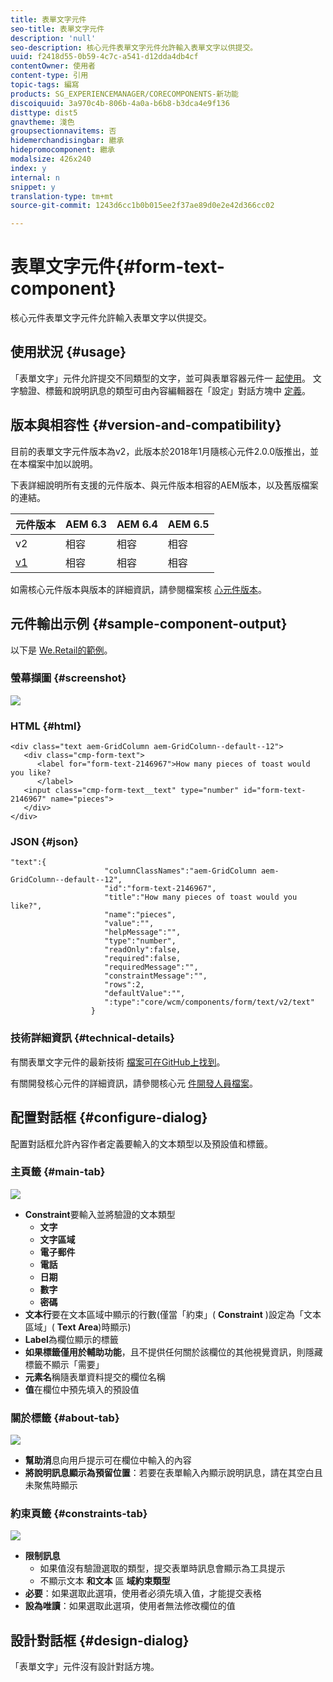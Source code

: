 ```yaml
---
title: 表單文字元件
seo-title: 表單文字元件
description: 'null'
seo-description: 核心元件表單文字元件允許輸入表單文字以供提交。
uuid: f2418d55-0b59-4c7c-a541-d12dda4db4cf
contentOwner: 使用者
content-type: 引用
topic-tags: 編寫
products: SG_EXPERIENCEMANAGER/CORECOMPONENTS-新功能
discoiquuid: 3a970c4b-806b-4a0a-b6b8-b3dca4e9f136
disttype: dist5
gnavtheme: 淺色
groupsectionnavitems: 否
hidemerchandisingbar: 繼承
hidepromocomponent: 繼承
modalsize: 426x240
index: y
internal: n
snippet: y
translation-type: tm+mt
source-git-commit: 1243d6cc1b0b015ee2f37ae89d0e2e42d366cc02

---
```



# 表單文字元件{#form-text-component}

核心元件表單文字元件允許輸入表單文字以供提交。

## 使用狀況 {#usage}

「表單文字」元件允許提交不同類型的文字，並可與表單容器元件一 [起使用](form-container.md)。 文字驗證、標籤和說明訊息的類型可由內容編輯器在「設定」對話方塊中 [定義](#configure-dialog)。

## 版本與相容性 {#version-and-compatibility}

目前的表單文字元件版本為v2，此版本於2018年1月隨核心元件2.0.0版推出，並在本檔案中加以說明。

下表詳細說明所有支援的元件版本、與元件版本相容的AEM版本，以及舊版檔案的連結。

| 元件版本 | AEM 6.3 | AEM 6.4 | AEM 6.5 |
|--- |--- |--- |--- |
| v2 | 相容 | 相容 | 相容 |
| [v1](form-text-v1.md) | 相容 | 相容 | 相容 |

如需核心元件版本與版本的詳細資訊，請參閱檔案核 [心元件版本](versions.md)。

## 元件輸出示例 {#sample-component-output}

以下是 [We.Retail的範例](https://helpx.adobe.com/experience-manager/6-5/sites/developing/using/we-retail.html)。

### 螢幕擷圖 {#screenshot}

![](assets/chlimage_1-22.png)

### HTML {#html}

```
<div class="text aem-GridColumn aem-GridColumn--default--12">
   <div class="cmp-form-text">
      <label for="form-text-2146967">How many pieces of toast would you like?
      </label>
   <input class="cmp-form-text__text" type="number" id="form-text-2146967" name="pieces">
   </div>
</div>
```

### JSON {#json}

```
"text":{  
                     "columnClassNames":"aem-GridColumn aem-GridColumn--default--12",
                     "id":"form-text-2146967",
                     "title":"How many pieces of toast would you like?",
                     "name":"pieces",
                     "value":"",
                     "helpMessage":"",
                     "type":"number",
                     "readOnly":false,
                     "required":false,
                     "requiredMessage":"",
                     "constraintMessage":"",
                     "rows":2,
                     "defaultValue":"",
                     ":type":"core/wcm/components/form/text/v2/text"
                  }
```

### 技術詳細資訊 {#technical-details}

有關表單文字元件的最新技術 [檔案可在GitHub上找到](https://github.com/adobe/aem-core-wcm-components/tree/master/content/src/content/jcr_root/apps/core/wcm/components/form/text/v2/text)。

有關開發核心元件的詳細資訊，請參閱核心元 [件開發人員檔案](developing.md)。

## 配置對話框 {#configure-dialog}

配置對話框允許內容作者定義要輸入的文本類型以及預設值和標籤。

### 主頁籤 {#main-tab}

![](assets/chlimage_1-23.png)

* **Constraint**&#x200B;要輸入並將驗證的文本類型
   * **文字**
   * **文字區域**
   * **電子郵件**
   * **電話**
   * **日期**
   * **數字**
   * **密碼**
* **文本行**&#x200B;要在文本區域中顯示的行數(僅當「約束」( **Constraint** )設定為「文本區域」( **Text Area**)時顯示)
* **Label**&#x200B;為欄位顯示的標籤
* **如果標籤僅用於輔助功能**，且不提供任何關於該欄位的其他視覺資訊，則隱藏標籤不顯示「需要」
* **元素名**&#x200B;稱隨表單資料提交的欄位名稱
* **值**&#x200B;在欄位中預先填入的預設值

### 關於標籤 {#about-tab}

![](assets/chlimage_1-24.png)

* **幫助消**&#x200B;息向用戶提示可在欄位中輸入的內容
* **將說明訊息顯示為預留位置**：若要在表單輸入內顯示說明訊息，請在其空白且未聚焦時顯示

### 約束頁籤 {#constraints-tab}

![](assets/chlimage_1-25.png)

* **限制訊息**
   * 如果值沒有驗證選取的類型，提交表單時訊息會顯示為工具提示
   * 不顯示文本 **和文本** 區 **域約束類型**
* **必要**：如果選取此選項，使用者必須先填入值，才能提交表格
* **設為唯讀**：如果選取此選項，使用者無法修改欄位的值

## 設計對話框 {#design-dialog}

「表單文字」元件沒有設計對話方塊。